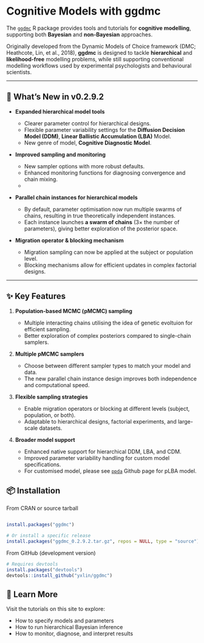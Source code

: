 # Cognitive Models with ggdmc

The [`ggdmc`](https://github.com/yxlin/ggdmc/) R package provides tools and tutorials for **cognitive modelling**, supporting both **Bayesian** and **non-Bayesian** approaches.

Originally developed from the Dynamic Models of Choice framework (DMC; Heathcote, Lin, et al., 2018), **ggdmc** is designed to tackle **hierarchical** and **likelihood-free** modelling problems, while still supporting conventional modelling workflows used by experimental psychologists and behavioural scientists.

-----

## 🚀 What’s New in v0.2.9.2

- **Expanded hierarchical model tools**
  - Clearer parameter control for hierarchical designs.
  - Flexible parameter variability settings for the **Diffusion Decision Model (DDM)**, **Linear Ballistic Accumulation (LBA)** Model.
  - New genre of model, **Cognitive Diagnostic Model**.

- **Improved sampling and monitoring**
  - New sampler options with more robust defaults.
  - Enhanced monitoring functions for diagnosing convergence and chain mixing.
  - 
- **Parallel chain instances for hierarchical models**
  - By default, parameter optimisation now run multiple swarms of chains, resulting in true theoretically independent instances.
  - Each instance launches **a swarm of chains** (3× the number of parameters), giving better exploration of the posterior space.
  
- **Migration operator & blocking mechanism**
  - Migration sampling can now be applied at the subject or population level.
  - Blocking mechanisms allow for efficient updates in complex factorial designs.

------

## ✨ Key Features

1. **Population-based MCMC (pMCMC) sampling**
   - Multiple interacting chains utilising the idea of genetic evoltuion for efficient sampling.
   - Better exploration of complex posteriors compared to single-chain samplers.

2. **Multiple pMCMC samplers**
   - Choose between different sampler types to match your model and data.
   - The new parallel chain instance design improves both independence and computational speed.

3. **Flexible sampling strategies**
   - Enable migration operators or blocking at different levels (subject, population, or both).
   - Adaptable to hierarchical designs, factorial experiments, and large-scale datasets.

4. **Broader model support**
   - Enhanced native support for hierarchical DDM, LBA, and CDM.
   - Improved parameter variability handling for custom model specifications.
   - For customised model, please see [`ppda`](https://github.com/yxlin/ppda) Github page for pLBA model.

## 📦 Installation

From CRAN or source tarball
```r

install.packages("ggdmc")

# Or install a specific release
install.packages("ggdmc_0.2.9.2.tar.gz", repos = NULL, type = "source")
```

From GitHub (development version)

```r
# Requires devtools
install.packages("devtools")
devtools::install_github("yxlin/ggdmc")

```

## 📖 Learn More
Visit the tutorials on this site to explore:
- How to specify models and parameters
- How to run hierarchical Bayesian inference
- How to monitor, diagnose, and interpret results